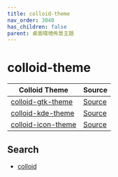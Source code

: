 ```yaml
---
title: colloid-theme
nav_order: 3040
has_children: false
parent: 桌面環境佈景主題
---
```



# colloid-theme

| Colloid Theme | Source |
| --- | --- |
| [colloid-gtk-theme](https://samwhelp.github.io/note-about-theme/read/desktop-theme/gtk-theme/colloid-gtk-theme.html) | [Source](https://github.com/vinceliuice/Colloid-gtk-theme) |
| [colloid-kde-theme](https://samwhelp.github.io/note-about-theme/read/desktop-theme/kde-theme/colloid-kde-theme.html) | [Source](https://github.com/vinceliuice/Colloid-kde) |
| [colloid-icon-theme](https://samwhelp.github.io/note-about-theme/read/desktop-theme/icon-theme/colloid-icon-theme.html) | [Source](https://github.com/vinceliuice/Colloid-icon-theme) |


## Search

* [colloid](https://github.com/vinceliuice?tab=repositories&q=colloid)
